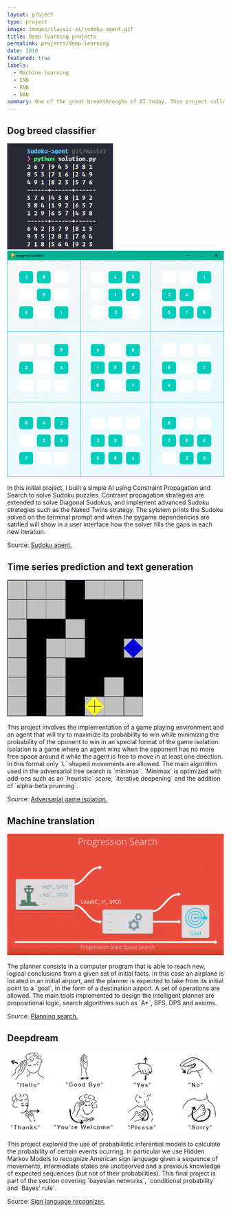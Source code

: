 ```yaml
---
layout: project
type: project
image: images/classic-ai/sudoku-agent.gif
title: Deep learning projects
permalink: projects/deep-learning
date: 2018
featured: true
labels:
  - Machine learning
  - CNN
  - RNN
  - GAN
summary: One of the great breakthroughs of AI today. This project collects my work on different deep network architectures such as CNN (computer vision), RNNs (sequences of data) and GANS (networks that compete with each other).
---
```

## Dog breed classifier

<div class="ui small rounded images">
  <img class="ui image zoom" src="../images/classic-ai/sudoku-terminal.png">
  <img class="ui image zoom" src="../images/classic-ai/sudoku-pyg.png">
</div>

<p class="pjustify">In this initial project, I built a simple AI using Constraint Propagation and Search to solve Sudoku puzzles. Contraint propagation strategies are extended to solve Diagonal Sudokus, and implement advanced Sudoku strategies such as the Naked Twins strategy. The sytstem prints the Sudoku solved on the terminal prompt and when the pygame dependencies are satified will show in a user interface how the solver fills the gaps in each new iteration.</p>

<p class="pjustify">Source: <a class="hlink" href="https://github.com/juandarr/Sudoku-agent"><i class="large github icon"></i>Sudoku agent.</a></p>

## Time series prediction and text generation

<img class="ui medium right floated rounded image chime zoom medium-amp1_3" src="../images/classic-ai/isolated-agent.jpeg">

<p class="pjustify">This project involves the implementation of a game playing environment and an agent that will try to maximize its probability to win while minimizing the probability of the oponent to win in an special format of the game isolation. Isolation is a game where an agent wins when the opponent has no more free space around it while the agent is free to move in at least one direction. In this format only `L` shaped movements are allowed. The main algorithm used in the adversarial tree search is `minimax`. `Minimax` is optimized with add-ons such as an `heuristic` score, `iterative deepening` and the addition of `alpha-beta prunning`.</p>

<p class="pjustify">Source: <a class="hlink" href="https://github.com/juandarr/Adversarial-game-isolation"><i class="large github icon"></i>Adversarial game isolation.</a></p>

## Machine translation

<img class="ui medium right floated rounded image chime zoom medium-amp1_3 h-img" src="../images/classic-ai/progression.png">

<p class="pjustify">The planner consists in a computer program that is able to reach new, logical conclusions from a given set of initial facts. In this case an airplane is located in an initial airport, and the planner is expected to take from its initial point to a `goal`, in the form of a destination airport. A set of operations are allowed. The main tools implemented to design the intelligent planner are propositional logic, search algorithms such as `A*`, BFS, DPS and axioms.</p>

<p class="pjustify">Source: <a class="hlink" href="https://github.com/juandarr/Planning-search"><i class="large github icon"></i>Planning search.</a></p>

## Deepdream

<img class="ui medium right floated rounded image chime zoom medium-amp1_3 h-img" src="../images/classic-ai/asl-recognizer.png">

<p class="pjustify">This project explored the use of probabilistic inferential models to calculate the probability of certain events ocurring. In particular we use Hidden Markov Models to recognize American sign language given a sequence of movements, intermediate states are unobserved and a previous knowledge of expected sequences (but not of their probabilities). This final project is part of the section covering `bayesian networks`, `conditional probability` and `Bayes' rule`.</p>

<p class="pjustify">Source: <a class="hlink" href="https://github.com/juandarr/Sign-language-recognizer"><i class="large github icon"></i>Sign language recognizer.</a></p>